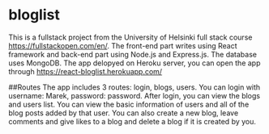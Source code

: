 # bloglist
This is a fullstack project from the University of Helsinki full stack course https://fullstackopen.com/en/. 
The front-end part writes using React framework and back-end part using Node.js and Express.js. The database uses MongoDB. 
The app delopyed on Heroku server, you can open the app through https://react-bloglist.herokuapp.com/

##Routes
The app includes 3 routes: login, blogs, users. 
You can login with username: Marek, password: password. 
After login, you can view the blogs and users list. You can view the basic information of users and all of the blog posts added by that user.
You can also create a new blog, leave comments and give likes to a blog and delete a blog if it is created by you.
